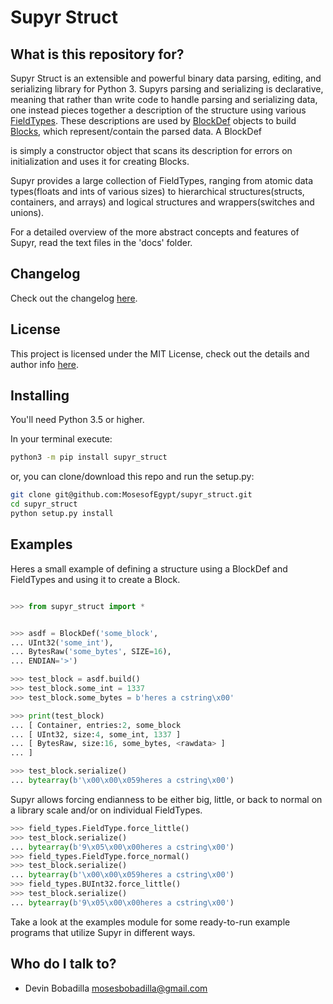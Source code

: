 Supyr Struct
============


What is this repository for?
----------------------------

Supyr Struct is an extensible and powerful binary data parsing, editing, and serializing library for Python 3. Supyrs parsing and serializing is declarative, meaning that rather than write code to handle parsing and serializing data, one instead pieces together a description of the structure using various [FieldTypes](https://github.com/MosesofEgypt/supyr_struct/blob/master/supyr_struct/field_types.py). These descriptions are used by [BlockDef](defs/block_def.py) objects to build [Blocks](https://github.com/MosesofEgypt/supyr_struct/blob/master/supyr_struct/blocks/block.py), which represent/contain the parsed data. A BlockDef

is simply a constructor object that scans its description for errors on initialization and uses it for creating Blocks.


Supyr provides a large collection of FieldTypes, ranging from atomic data types(floats and ints of various sizes) to hierarchical structures(structs, containers, and arrays) and logical structures and wrappers(switches and unions).


For a detailed overview of the more abstract concepts and features of Supyr, read the text files in the 'docs' folder.

Changelog
----------
Check out the changelog [here](https://github.com/MosesofEgypt/supyr_struct/blob/master/CHANGELOG.MD).

License
----------
This project is licensed under the MIT License, check out the details and author info [here](https://github.com/MosesofEgypt/supyr_struct/blob/master/LICENSE.TXT).

Installing
----------

You'll need Python 3.5 or higher.

In your terminal execute:
```sh
python3 -m pip install supyr_struct
```
or, you can clone/download this repo and run the setup.py:
```sh
git clone git@github.com:MosesofEgypt/supyr_struct.git
cd supyr_struct
python setup.py install
```


Examples
--------

Heres a small example of defining a structure using a BlockDef and FieldTypes and using it to create a Block.

```py

>>> from supyr_struct import *


>>> asdf = BlockDef('some_block',
... UInt32('some_int'),
... BytesRaw('some_bytes', SIZE=16),
... ENDIAN='>')

>>> test_block = asdf.build()
>>> test_block.some_int = 1337
>>> test_block.some_bytes = b'heres a cstring\x00'

>>> print(test_block)
... [ Container, entries:2, some_block
... [ UInt32, size:4, some_int, 1337 ]
... [ BytesRaw, size:16, some_bytes, <rawdata> ]
... ]

>>> test_block.serialize()
... bytearray(b'\x00\x00\x059heres a cstring\x00')
```

Supyr allows forcing endianness to be either big, little, or back to normal on a library scale and/or on individual FieldTypes.
```py
>>> field_types.FieldType.force_little()
>>> test_block.serialize()
... bytearray(b'9\x05\x00\x00heres a cstring\x00')
>>> field_types.FieldType.force_normal()
>>> test_block.serialize()
... bytearray(b'\x00\x00\x059heres a cstring\x00')
>>> field_types.BUInt32.force_little()
>>> test_block.serialize()
... bytearray(b'9\x05\x00\x00heres a cstring\x00')
```


Take a look at the examples module for some ready-to-run example programs that utilize Supyr in different ways.


Who do I talk to?
-----------------

 - Devin Bobadilla mosesbobadilla@gmail.com

